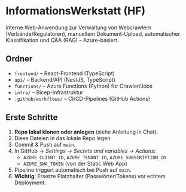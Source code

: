 # InformationsWerkstatt (HF)

Interne Web-Anwendung zur Verwaltung von Webcrawlern (Verbände/Regulatoren), manuellem Dokument-Upload,
automatischer Klassifikation und Q&A (RAG) – Azure-basiert.

## Ordner
- `frontend/` – React-Frontend (TypeScript)
- `api/` – Backend/API (NestJS, TypeScript)
- `functions/` – Azure Functions (Python) für Crawler/Jobs
- `infra/` – Bicep-Infrastruktur
- `.github/workflows/` – CI/CD-Pipelines (GitHub Actions)

## Erste Schritte
1. **Repo lokal klonen oder anlegen** (siehe Anleitung in Chat).
2. Diese Dateien in das lokale Repo legen.
3. Commit & Push auf `main`.
4. In GitHub → *Settings → Secrets and variables → Actions*:
   - `AZURE_CLIENT_ID`, `AZURE_TENANT_ID`, `AZURE_SUBSCRIPTION_ID`
   - `AZURE_SWA_TOKEN` (von der Static Web App)
5. Pipeline triggert automatisch bei Push auf `main`.
6. **Wichtig**: Ersetze Platzhalter (Passwörter/Tokens) vor echtem Deployment.

